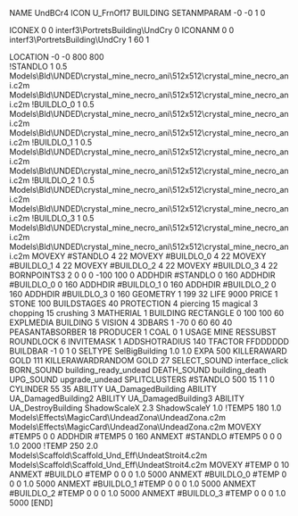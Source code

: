NAME UndBCr4
ICON U_FrnOf17
BUILDING
SETANMPARAM -0 -0 1 0

ICONEX 0 0 interf3\PortretsBuilding\UndCry 0
ICONANM 0 0 interf3\PortretsBuilding\UndCry 1 60 1

LOCATION -0 -0 800 800                       
!STANDLO      1 0.5 Models\Bld\UNDED\crystal_mine_necro_ani\512x512\crystal_mine_necro_ani.c2m Models\Bld\UNDED\crystal_mine_necro_ani\512x512\crystal_mine_necro_ani.c2m
!BUILDLO_0    1 0.5 Models\Bld\UNDED\crystal_mine_necro_ani\512x512\crystal_mine_necro_ani.c2m Models\Bld\UNDED\crystal_mine_necro_ani\512x512\crystal_mine_necro_ani.c2m
!BUILDLO_1    1 0.5 Models\Bld\UNDED\crystal_mine_necro_ani\512x512\crystal_mine_necro_ani.c2m Models\Bld\UNDED\crystal_mine_necro_ani\512x512\crystal_mine_necro_ani.c2m
!BUILDLO_2    1 0.5 Models\Bld\UNDED\crystal_mine_necro_ani\512x512\crystal_mine_necro_ani.c2m Models\Bld\UNDED\crystal_mine_necro_ani\512x512\crystal_mine_necro_ani.c2m
!BUILDLO_3    1 0.5 Models\Bld\UNDED\crystal_mine_necro_ani\512x512\crystal_mine_necro_ani.c2m Models\Bld\UNDED\crystal_mine_necro_ani\512x512\crystal_mine_necro_ani.c2m
MOVEXY #STANDLO   4 22
MOVEXY #BUILDLO_0 4 22
MOVEXY #BUILDLO_1 4 22
MOVEXY #BUILDLO_2 4 22
MOVEXY #BUILDLO_3 4 22
BORNPOINTS3 2 0 0 0 -100 100 0
ADDHDIR #STANDLO 0 160
ADDHDIR #BUILDLO_0 0 160
ADDHDIR #BUILDLO_1 0 160
ADDHDIR #BUILDLO_2 0 160
ADDHDIR #BUILDLO_3 0 160
GEOMETRY 1 199 32
LIFE     9000
PRICE 1 STONE 100
BUILDSTAGES 40
PROTECTION 4 piercing 15 magical 3 chopping 15 crushing 3
MATHERIAL 1 BUILDING
RECTANGLE    0 100 100 60
EXPLMEDIA BUILDING 5
VISION 4
3DBARS 1 -70 0 60 60 40
PEASANTABSORBER 18
PRODUCER        1 COAL 0 1
USAGE MINE
RESSUBST
ROUNDLOCK 6
INVITEMASK 1
ADDSHOTRADIUS 140
TFACTOR FFDDDDDD
BUILDBAR -1 0 1 0
SELTYPE SelBigBuilding 1.0 1.0
EXPA 500
KILLERAWARD             GOLD 111
KILLERAWARDRANDOM       GOLD 27
SELECT_SOUND interface_click
BORN_SOUND building_ready_undead
DEATH_SOUND building_death
UPG_SOUND upgrade_undead
SPLITCLUSTERS #STANDLO 500 15 1 1 0
CYLINDER 55 35
ABILITY UA_DamagedBuilding
ABILITY UA_DamagedBuilding2
ABILITY UA_DamagedBuilding3
ABILITY UA_DestroyBuilding
ShadowScaleX 2.3
ShadowScaleY 1.0
!TEMP5 180 1.0 Models\Effects\MagicCard\UndeadZona\UndeadZona.c2m Models\Effects\MagicCard\UndeadZona\UndeadZona.c2m
MOVEXY  #TEMP5 0 0
ADDHDIR #TEMP5 0 160
ANMEXT #STANDLO #TEMP5 0 0 0 1.0 2000
!TEMP 250 2.0 Models\Scaffold\Scaffold_Und_Eff\UndeatStroit4.c2m Models\Scaffold\Scaffold_Und_Eff\UndeatStroit4.c2m
MOVEXY  #TEMP 0 10
ANMEXT #BUILDLO #TEMP  0 0 0 1.0 5000
ANMEXT #BUILDLO_0 #TEMP  0 0 0 1.0 5000
ANMEXT #BUILDLO_1 #TEMP  0 0 0 1.0 5000
ANMEXT #BUILDLO_2 #TEMP  0 0 0 1.0 5000
ANMEXT #BUILDLO_3 #TEMP  0 0 0 1.0 5000
[END]
